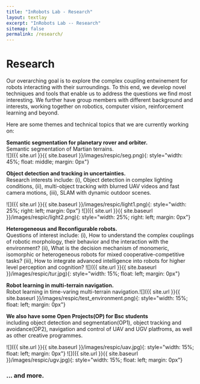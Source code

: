 ```yaml
---
title: "InRobots Lab - Research"
layout: textlay
excerpt: "InRobots Lab -- Research"
sitemap: false
permalink: /research/
---
```


# Research

Our overarching goal is to explore the complex coupling entwinement for robots interacting with their surroundings. To this end, we develop novel techniques and tools that enable us to address the questions we find most interesting. We further have group members with different background and interests, working together on robotics, computer vision, reinforcement learning and beyond.

Here are some themes and technical topics that we are currently working on:

**Semantic segmentation for planetary rover and orbiter.**    
Semantic segmentation of Martian terrains.  
![]({{ site.url }}{{ site.baseurl }}/images/respic/seg.png){: style="width: 45%; float: middle; margin: 0px"}

**Object detection and tracking in uncertainties.**  
Research interests include: (i), Object detection in complex lighting conditions, (ii), multi-object tracking with blurred UAV videos and fast camera motions, (iii), SLAM with dynamic outdoor scenes.    

![]({{ site.url }}{{ site.baseurl }}/images/respic/light1.png){: style="width: 25%; right: left; margin: 0px"}
![]({{ site.url }}{{ site.baseurl }}/images/respic/light2.png){: style="width: 25%; right: left; margin: 0px"}  

**Heterogeneous and Reconfigurable robots.**   
Questions of interest include: (i), How to understand the complex couplings of robotic morphology, their behavior and the interaction with the environment? (ii), What is the decision mechanism of monomeric, isomorphic or heterogeneous robots for mixed cooperative-competitive tasks? (iii), How to integrate advanced intelligence into robots for higher level perception and cognition? ![]({{ site.url }}{{ site.baseurl }}/images/respic/tur.jpg){: style="width: 15%; float: left; margin: 0px"}    

**Robot learning in multi-terrain navigation.**   
Robot learning in time-varing multi-terrain navigation.![]({{ site.url }}{{ site.baseurl }}/images/respic/test_environment.png){: style="width: 15%; float: left; margin: 0px"}  

**We also have some Open Projects(OP) for Bsc students**   
including object detection and segmentation(OP1), object tracking and avoidance(OP2), navigation and control of UAV and UGV platfroms, as well as other creative programmes.    

![]({{ site.url }}{{ site.baseurl }}/images/respic/uav.jpg){: style="width: 15%; float: left; margin: 0px"}
![]({{ site.url }}{{ site.baseurl }}/images/respic/ugv.jpg){: style="width: 15%; float: left; margin: 0px"}    

### ... and more.
